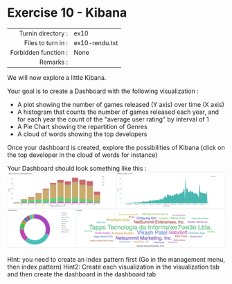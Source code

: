# Exercise 10 - Kibana

|                         |                    |
| -----------------------:| ------------------ |
|   Turnin directory :    |  ex10              |
|   Files to turn in :    |  ex10-rendu.txt    |
|   Forbidden function :  |  None              |
|   Remarks :             |                    |

We will now explore a little Kibana.

Your goal is to create a Dashboard with the following visualization :
- A plot showing the number of games released (Y axis) over time (X axis)
- A histogram that counts the number of games released each year, and for each year the count of the "average user rating" by interval of 1
- A Pie Chart showing the repartition of Genres
- A cloud of words showing the top developers

Once your dashboard is created, explore the possibilities of Kibana (click on the top developer in the cloud of words for instance)  

Your Dashboard should look something like this :  
![Dashboard](../assets/dashboard.png)

Hint: you need to create an index pattern first (Go in the management menu, then index pattern)
Hint2: Create each visualization in the visualization tab and then create the dashboard in the dashboard tab
